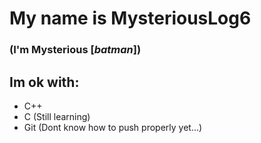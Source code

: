 # My name is MysteriousLog6 
### (I'm Mysterious [*batman*])

## Im ok with:
- C++
- C (Still learning)
- Git (Dont know how to push properly yet...)
